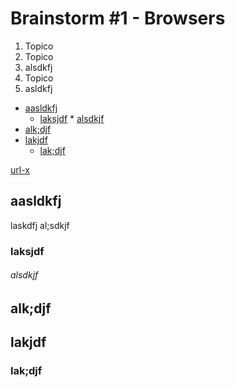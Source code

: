 # Brainstorm #1 - Browsers

1. Topico
1. Topico
1. alsdkfj
1. Topico
1. asldkfj

* [aasldkfj](#aasldkfj)
  * [laksjdf](#laksjdf)
        * [alsdkjf](#alsdkjf)
* [alk;djf](#alk;djf)
* [lakjdf](#lakjdf)
  * [lak;djf](#lak;djf)

[url-x](https:google.com)
## aasldkfj
laskdfj
al;sdkjf
### laksjdf

###### alsdkjf

## alk;djf

## lakjdf

### lak;djf
